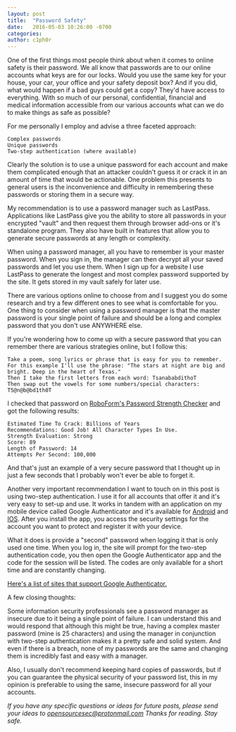 ```yaml
---
layout: post
title:  "Password Safety"
date:   2016-05-03 10:26:00 -0700
categories: 
author: c1ph0r
---
```

One of the first things most people think about when it comes to online safety is their password. We all know that passwords are to our online accounts what keys are for our locks. Would you use the same key for your house, your car, your office and your safety deposit box? And if you did, what would happen if a bad guys could get a copy? They'd have access to everything. With so much of our personal, confidential, financial and medical information accessible from our various accounts what can we do to make things as safe as possible?

For me personally I employ and advise a three faceted approach:

    Complex passwords
    Unique passwords
    Two-step authentication (where available)

Clearly the solution is to use a unique password for each account and make them complicated enough that an attacker couldn't guess it or crack it in an amount of time that would be actionable. One problem this presents to general users is the inconvenience and difficulty in remembering these passwords or storing them in a secure way.

My recommendation is to use a password manager such as LastPass. Applications like LastPass give you the ability to store all passwords in your encrypted "vault" and then request them through browser add-ons or it's standalone program. They also have built in features that allow you to generate secure passwords at any length or complexity.

When using a password manager, all you have to remember is your master password. When you sign in, the manager can then decrypt all your saved passwords and let you use them. When I sign up for a website I use LastPass to generate the longest and most complex password supported by the site. It gets stored in my vault safely for later use.

There are various options online to choose from and I suggest you do some research and try a few different ones to see what is comfortable for you. One thing to consider when using a password manager is that the master password is your single point of failure and should be a long and complex password that you don't use ANYWHERE else.

If you're wondering how to come up with a secure password that you can remember there are various strategies online, but I follow this:

    Take a poem, song lyrics or phrase that is easy for you to remember. 
    For this example I'll use the phrase: "The stars at night are big and bright. Deep in the heart of Texas."
    Then I take the first letters from each word: TsanababdithoT
    Then swap out the vowels for some numbers/special characters: T5@n@b@bd1th0T

I checked that password on [RoboForm's Password Strength Checker](http://www.roboform.com/how-secure-is-my-password) and got the following results:

    Estimated Time To Crack: Billions of Years
    Recommendations: Good Job! All Character Types In Use.
    Strength Evaluation: Strong
    Score: 89
    Length of Password: 14
    Attempts Per Second: 100,000

And that's just an example of a very secure password that I thought up in just a few seconds that I probably won't ever be able to forget it.

Another very important recommendation I want to touch on in this post is using two-step authentication. I use it for all accounts that offer it and it's very easy to set-up and use. It works in tandem with an application on my mobile device called Google Authenticator and it's available for [Android](https://play.google.com/store/apps/details?id=com.google.android.apps.authenticator2&hl=en) and [IOS](https://itunes.apple.com/us/app/google-authenticator/id388497605?mt=8). After you install the app, you access the security settings for the account you want to protect and register it with your device.

What it does is provide a "second" password when logging it that is only used one time. When you log in, the site will prompt for the two-step authentication code, you then open the Google Authenticator app and the code for the session will be listed. The codes are only available for a short time and are constantly changing.

[Here's a list of sites that support Google Authenticator.](https://en.wikipedia.org/wiki/Google_Authenticator#Usage)

A few closing thoughts:

Some information security professionals see a password manager as insecure due to it being a single point of failure. I can understand this and would respond that although this might be true, having a complex master password (mine is 25 characters) and using the manager in conjunction with two-step authentication makes it a pretty safe and solid system. And even if there is a breach, none of my passwords are the same and changing them is incredibly fast and easy with a manager.

Also, I usually don't recommend keeping hard copies of passwords, but if you can guarantee the physical security of your password list, this in my opinion is preferable to using the same, insecure password for all your accounts.


*If you have any specific questions or ideas for future posts, please send your ideas to opensourcesec@protonmail.com*
*Thanks for reading. Stay safe.*
